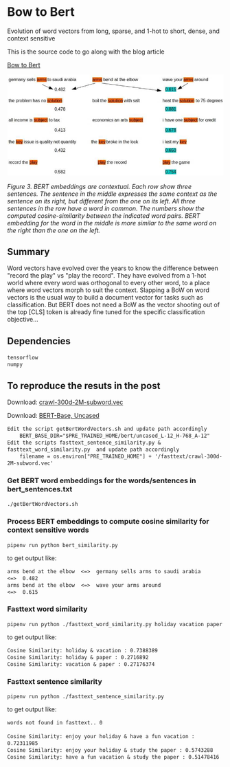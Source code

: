 # Bow to Bert
Evolution of word vectors from long, sparse, and 1-hot to short, dense, and context sensitive

This is the source code to go along with the blog article

[Bow to Bert](http://xplordat.com/2019/07/22/bow-to-bert/)

![Context sensitive embeddings with BERT](./images/bert-similarity.jpg "Context sensitive embeddings with BERT")

*Figure 3. BERT embeddings are contextual. Each row show three sentences. The sentence in the middle expresses the same context as the sentence on its right, but different from the one on its left. All three sentences in the row have a word in common. The numbers show the computed cosine-similarity between the indicated word pairs. BERT embedding for the word in the middle is more similar to the same word on the right than the one on the left.*

##  Summary

Word vectors have evolved over the years to know the difference between "record the play" vs "play the record". They have evolved from a 1-hot world where every word was orthogonal to every other word, to a place where word vectors morph to suit the context. Slapping a BoW on word vectors is the usual way to build a document vector for tasks such as classification. But BERT does not need a BoW as the vector shooting out of the top [CLS] token is already fine tuned for the specific classification objective...

##	Dependencies
	tensorflow
	numpy

## To reproduce the resuts in the post

Download: [crawl-300d-2M-subword.vec](https://dl.fbaipublicfiles.com/fasttext/vectors-english/crawl-300d-2M-subword.zip)

Download: [BERT-Base, Uncased](https://storage.googleapis.com/bert_models/2018_10_18/uncased_L-12_H-768_A-12.zip)

	Edit the script getBertWordVectors.sh and update path accordingly
		BERT_BASE_DIR="$PRE_TRAINED_HOME/bert/uncased_L-12_H-768_A-12"
	Edit the scripts fasttext_sentence_similarity.py & fasttext_word_similarity.py  and update path accordingly
		filename = os.environ["PRE_TRAINED_HOME"] + '/fasttext/crawl-300d-2M-subword.vec'

### Get BERT word embeddings for the words/sentences in bert_sentences.txt

	./getBertWordVectors.sh

### Process BERT embeddings to compute cosine similarity for context sensitive words

	pipenv run python bert_similarity.py

to get output like:

	arms bend at the elbow  <=>  germany sells arms to saudi arabia 			<=>  0.482
	arms bend at the elbow  <=>  wave your arms around 						<=>  0.615
	

### Fasttext word similarity

	pipenv run python ./fasttext_word_similarity.py holiday vacation paper

to get output like:

	Cosine Similarity: holiday & vacation : 0.7388389
	Cosine Similarity: holiday & paper : 0.2716892
	Cosine Similarity: vacation & paper : 0.27176374

### Fasttext sentence similarity

	pipenv run python ./fasttext_sentence_similarity.py

to get output like:

	words not found in fasttext.. 0

	Cosine Similarity: enjoy your holiday & have a fun vacation : 0.72311985
	Cosine Similarity: enjoy your holiday & study the paper : 0.5743288
	Cosine Similarity: have a fun vacation & study the paper : 0.51478416

